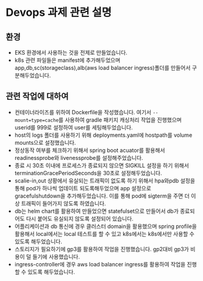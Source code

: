 # Devops 과제 관련 설명
## 환경
- EKS 환경에서 사용하는 것을 전제로 만들었습니다.
- k8s 관련 파일들은 manifest에 추가해두었으며 app,db,sc(storageclass),alb(aws load balancer ingress)폴더를 만들어서 구분해두었습니다.

## 관련 작업에 대하여
- 컨테이너라이즈를 위하여 Dockerfile을 작성했습니다. 여기서 `--mount=type=cache`를 사용하여 gradle 패키지 캐싱처리 작업을 진행했으며 userid를 999로 설정하여 user를 세팅해두었습니다.
- host의 logs 폴더를 사용하기 위해 deployments.yaml에 hostpath를 volume mounts으로 설정했습니다.
- 정상동작 여부를 체크하기 위해서 spring boot acuator를 활용해서 readinessprobe와 livenessprobe를 설정해주었습니다.
- 종료 시 30초 이내에 프로세스가 종료되지 않으면 SIGKILL 설정을 하기 위해서 terminationGracePeriodSeconds을 30초로 설정해두었습니다.
- scalie-in,out 상황에서 유실되는 트래픽이 없도록 하기 위해서 hpa와pdb 설정을 통해 pod가 하나씩 업데이트 되도록해두었으며 app 설정으로 gracefulshutdown을 추가해두었습니다. 이를 통해 pod에 sigterm을 주면 더 이상 트래픽이 들어가지 않도록 하였습니다.
- db는 helm chart를 활용하여 만들었으면 statefulset으로 만들어서 db가 종료되어도 다시 붙어도 유실되지 않도록 설정되어 있습니다.
- 어플리케이션과 db 통신에 경우 클러스터 domain을 활용했으며 spring profile을 활용해서 local에서는 local 테스트를 할 수 있고 k8s에서는 k8s에서만 사용할 수 있도록 해두었습니다.
- 스토리지가 필요하기에 gp3를 활용하여 작업을 진행했습니다. gp2대비 gp3가 비용이 덜 들기에 사용했습니다.
- ingress-controller에 경우 aws load balancer ingress를 활용하여 작업을 진행할 수 있도록 해두었습니다.
